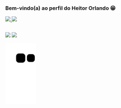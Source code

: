 ### Bem-vindo(a) ao perfil do Heitor Orlando 😁

 <div>
   <a href="https://github.com/HeitorOrlando">
   <img height="180em" src="https://github-readme-stats.vercel.app/api?username=HeitorOrlando&show_icons=true&theme=tokyonight&include_all_commits=true&count_private=true"/>
   <img height="180em" src="https://github-readme-stats.vercel.app/api/top-langs/?username=HeitorOrlando&layout=compact&langs_count=6&theme=tokyonight"/>

</div>

 <br>
 
<div> 
 
  <a href = "mailto:heitororlandoms@gmail.com"><img src="https://img.shields.io/badge/-Gmail-%23333?style=for-the-badge&logo=gmail&logoColor=white" target="_blank"></a>
  <a href="https://www.linkedin.com/in/heitor-orlando-1a7b19260/" target="_blank"><img src="https://img.shields.io/badge/-LinkedIn-%230077B5?style=for-the-badge&logo=linkedin&logoColor=white" target="_blank"></a> 
 
  ![Snake animation](https://github.com/HeitorOrlando/HeitorOrlando/blob/output/github-contribution-grid-snake.svg)

</div>

